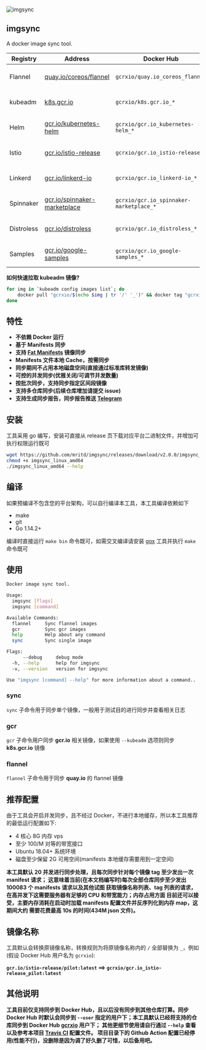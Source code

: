 ![imgsync](.logo.png)

## imgsync

A docker image sync tool.

|Registry|Address|Docker Hub|Status|
|--------|-------|----------|------|
|Flannel|[quay.io/coreos/flannel](https://quay.io/coreos/flannel)|`gcrxio/quay.io_coreos_flannel`|[![Build Status](https://travis-ci.org/mritd/imgsync.svg?branch=master)](https://travis-ci.org/mritd/imgsync)|
|kubeadm|[k8s.gcr.io](https://k8s.gcr.io)|`gcrxio/k8s.gcr.io_*`|[![Build Status](https://travis-ci.org/mritd/imgsync.svg?branch=master)](https://travis-ci.org/mritd/imgsync)|
|Helm|[gcr.io/kubernetes-helm](https://gcr.io/kubernetes-helm)|`gcrxio/gcr.io_kubernetes-helm_*`|[![Build Status](https://travis-ci.org/mritd/imgsync.svg?branch=master)](https://travis-ci.org/mritd/imgsync)|
|Istio|[gcr.io/istio-release](https://gcr.io/istio-release)|`gcrxio/gcr.io_istio-release_*`|[![Build Status](https://travis-ci.org/mritd/imgsync.svg?branch=master)](https://travis-ci.org/mritd/imgsync)|
|Linkerd|[gcr.io/linkerd-io](https://gcr.io/linkerd-io)|`gcrxio/gcr.io_linkerd-io_*`|[![Build Status](https://travis-ci.org/mritd/imgsync.svg?branch=master)](https://travis-ci.org/mritd/imgsync)|
|Spinnaker|[gcr.io/spinnaker-marketplace](https://gcr.io/spinnaker-marketplace)|`gcrxio/gcr.io_spinnaker-marketplace_*`|[![Build Status](https://travis-ci.org/mritd/imgsync.svg?branch=master)](https://travis-ci.org/mritd/imgsync)|
|Distroless|[gcr.io/distroless](https://gcr.io/distroless)|`gcrxio/gcr.io_distroless_*`|[![Build Status](https://travis-ci.org/mritd/imgsync.svg?branch=master)](https://travis-ci.org/mritd/imgsync)|
|Samples|[gcr.io/google-samples](https://gcr.io/google-samples)|`gcrxio/gcr.io_google-samples_*`|[![Build Status](https://travis-ci.org/mritd/imgsync.svg?branch=master)](https://travis-ci.org/mritd/imgsync)|

**如何快速拉取 kubeadm 镜像?**

```sh
for img in `kubeadm config images list`; do
    docker pull "gcrxio/$(echo $img | tr '/' '_')" && docker tag "gcrxio/$(echo $img | tr '/' '_')" $img;
done
```

## 特性

- **不依赖 Docker 运行**
- **基于 Manifests 同步**
- **支持 [Fat Manifests](https://medium.com/@arunrajeevan/handling-multi-platform-deployment-using-manifest-file-in-docker-317736a2a039) 镜像同步**
- **Manifests 文件本地 Cache，按需同步**
- **同步期间不占用本地磁盘空间(直接通过标准库转发镜像)**
- **可控的并发同步(优雅关闭/可调节并发数量)**
- **按批次同步，支持同步指定区间段镜像**
- **支持多仓库同步(后续仓库增加请提交 issue)**
- **支持生成同步报告，同步报告推送 [Telegram](https://t.me/imgsync)**

## 安装

工具采用 go 编写，安装可直接从 release 页下载对应平台二进制文件，并增加可执行权限运行既可

```bash
wget https://github.com/mritd/imgsync/releases/download/v2.0.0/imgsync_linux_amd64
chmod +x imgsync_linux_amd64
./imgsync_linux_amd64 --help
```

## 编译

如果预编译不包含您的平台架构，可以自行编译本工具，本工具编译依赖如下

- make
- git
- Go 1.14.2+

编译时直接运行 `make bin` 命令既可，如需交叉编译请安装 [gox](https://github.com/mitchellh/gox) 工具并执行 `make` 命令既可

## 使用

```bash
Docker image sync tool.

Usage:
  imgsync [flags]
  imgsync [command]

Available Commands:
  flannel     Sync flannel images
  gcr         Sync gcr images
  help        Help about any command
  sync        Sync single image

Flags:
      --debug     debug mode
  -h, --help      help for imgsync
  -v, --version   version for imgsync

Use "imgsync [command] --help" for more information about a command..
```

### sync

`sync` 子命令用于同步单个镜像，一般用于测试目的进行同步并查看相关日志

### gcr

`gcr` 子命令用户同步 **gcr.io** 相关镜像，如果使用 `--kubeadm` 选项则同步 **k8s.gcr.io** 镜像

### flannel

`flannel` 子命令用于同步 **quay.io** 的 flannel 镜像

## 推荐配置

由于工具会开启并发同步，且不经过 Docker，不进行本地缓存，所以本工具推荐的最低运行配置如下:

- 4 核心 8G 内存 vps
- 至少 100/M 对等的带宽接口
- Ubuntu 18.04+ 系统环境
- 磁盘至少保留 2G 可用空间(manifests 本地缓存需要用到一定空间)

**本工具默认 20 并发进行同步处理，且每次同步针对每个镜像 tag 至少发出一次 manifest 请求；
这意味着当前(在本文档编写时)每次全部仓库同步至少发出 100083 个 manifests 请求以及其他试图
获取镜像名称列表、tag 列表的请求，在高并发下这需要服务器有足够的 CPU 和带宽能力；内存占用方面
目前还可以接受，主要内存消耗在启动时加载 manifests 配置文件并反序列化到内存 map，这期间大约
需要花费最高 10s 的时间(434M json 文件)。**

## 镜像名称

工具默认会转换原镜像名称，转换规则为将原镜像名称内的 `/` 全部替换为 `_`，例如(假设 Docker Hub 用户名为 `gcrxio`):

**`gcr.io/istio-release/pilot:latest` ==> `gcrxio/gcr.io_istio-release_pilot:latest`**

## 其他说明

**工具目前仅支持同步到 Docker Hub，且以后没有同步到其他仓库打算。同步 Docker Hub
时默认会同步到 `--user` 指定的用户下；本工具默认已经将支持的仓库同步到 Docker Hub [gcrxio](https://hub.docker.com/u/gcrxio) 用户下；
其他更细节使用请自行通过 `--help` 查看以及参考本项目 [Travis CI](https://github.com/mritd/imgsync/tree/master/.travis.yml) 配置文件。
项目目录下的 Github Action 配置已经停用(性能不行)，没删除是因为调了好久删了可惜，以后备用吧。**
